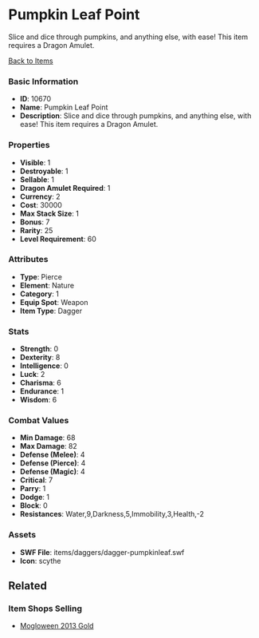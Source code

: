 # Pumpkin Leaf Point

Slice and dice through pumpkins, and anything else, with ease! This item requires a Dragon Amulet.

[Back to Items](../items.md)

### Basic Information

- **ID**: 10670
- **Name**: Pumpkin Leaf Point
- **Description**: Slice and dice through pumpkins, and anything else, with ease! This item requires a Dragon Amulet.

### Properties

- **Visible**: 1
- **Destroyable**: 1
- **Sellable**: 1
- **Dragon Amulet Required**: 1
- **Currency**: 2
- **Cost**: 30000
- **Max Stack Size**: 1
- **Bonus**: 7
- **Rarity**: 25
- **Level Requirement**: 60

### Attributes

- **Type**: Pierce
- **Element**: Nature
- **Category**: 1
- **Equip Spot**: Weapon
- **Item Type**: Dagger

### Stats

- **Strength**: 0
- **Dexterity**: 8
- **Intelligence**: 0
- **Luck**: 2
- **Charisma**: 6
- **Endurance**: 1
- **Wisdom**: 6

### Combat Values

- **Min Damage**: 68
- **Max Damage**: 82
- **Defense (Melee)**: 4
- **Defense (Pierce)**: 4
- **Defense (Magic)**: 4
- **Critical**: 7
- **Parry**: 1
- **Dodge**: 1
- **Block**: 0
- **Resistances**: Water,9,Darkness,5,Immobility,3,Health,-2

### Assets

- **SWF File**: items/daggers/dagger-pumpkinleaf.swf
- **Icon**: scythe

## Related

### Item Shops Selling

- [Mogloween 2013 Gold](../item-shops/374-mogloween-2013-gold.md)

